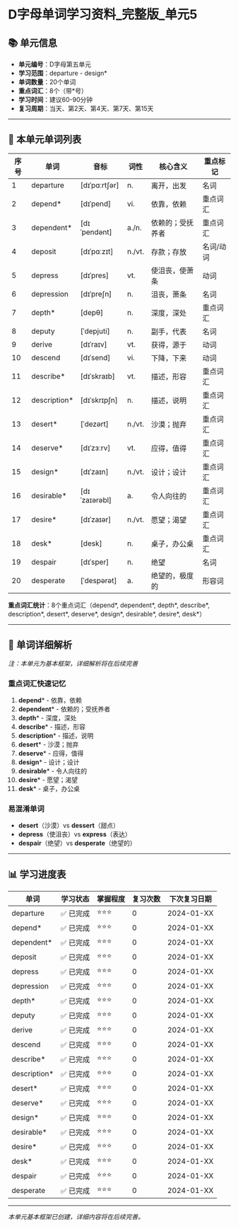 # D字母单词学习资料_完整版_单元5

## 📚 单元信息

- **单元编号**：D字母第五单元
- **学习范围**：departure - design*
- **单词数量**：20个单词
- **重点词汇**：8个（带*号）
- **学习时间**：建议60-90分钟
- **复习周期**：当天、第2天、第4天、第7天、第15天

---

## 🎯 本单元单词列表

| 序号 | 单词 | 音标 | 词性 | 核心含义 | 重点标记 |
|------|------|------|------|----------|----------|
| 1 | departure | [dɪˈpɑːrtʃər] | n. | 离开，出发 | 名词 |
| 2 | depend* | [dɪˈpend] | vi. | 依靠，依赖 | 重点词汇 |
| 3 | dependent* | [dɪˈpendənt] | a./n. | 依赖的；受抚养者 | 重点词汇 |
| 4 | deposit | [dɪˈpɑːzɪt] | n./vt. | 存款；存放 | 名词/动词 |
| 5 | depress | [dɪˈpres] | vt. | 使沮丧，使萧条 | 动词 |
| 6 | depression | [dɪˈpreʃn] | n. | 沮丧，萧条 | 名词 |
| 7 | depth* | [depθ] | n. | 深度，深处 | 重点词汇 |
| 8 | deputy | [ˈdepjuti] | n. | 副手，代表 | 名词 |
| 9 | derive | [dɪˈraɪv] | vt. | 获得，源于 | 动词 |
| 10 | descend | [dɪˈsend] | vi. | 下降，下来 | 动词 |
| 11 | describe* | [dɪˈskraɪb] | vt. | 描述，形容 | 重点词汇 |
| 12 | description* | [dɪˈskrɪpʃn] | n. | 描述，说明 | 重点词汇 |
| 13 | desert* | [ˈdezərt] | n./vt. | 沙漠；抛弃 | 重点词汇 |
| 14 | deserve* | [dɪˈzɜːrv] | vt. | 应得，值得 | 重点词汇 |
| 15 | design* | [dɪˈzaɪn] | n./vt. | 设计；设计 | 重点词汇 |
| 16 | desirable* | [dɪˈzaɪərəbl] | a. | 令人向往的 | 重点词汇 |
| 17 | desire* | [dɪˈzaɪər] | n./vt. | 愿望；渴望 | 重点词汇 |
| 18 | desk* | [desk] | n. | 桌子，办公桌 | 重点词汇 |
| 19 | despair | [dɪˈsper] | n. | 绝望 | 名词 |
| 20 | desperate | [ˈdespərət] | a. | 绝望的，极度的 | 形容词 |

**重点词汇统计**：8个重点词汇（depend*, dependent*, depth*, describe*, description*, desert*, deserve*, design*, desirable*, desire*, desk*）

---

## 📖 单词详细解析

*注：本单元为基本框架，详细解析将在后续完善*

### 重点词汇快速记忆
1. **depend*** - 依靠，依赖
2. **dependent*** - 依赖的；受抚养者
3. **depth*** - 深度，深处
4. **describe*** - 描述，形容
5. **description*** - 描述，说明
6. **desert*** - 沙漠；抛弃
7. **deserve*** - 应得，值得
8. **design*** - 设计；设计
9. **desirable*** - 令人向往的
10. **desire*** - 愿望；渴望
11. **desk*** - 桌子，办公桌

### 易混淆单词
- **desert**（沙漠）vs **dessert**（甜点）
- **depress**（使沮丧）vs **express**（表达）
- **despair**（绝望）vs **desperate**（绝望的）

---

## 📊 学习进度表

| 单词 | 学习状态 | 掌握程度 | 复习次数 | 下次复习日期 |
|------|----------|----------|----------|--------------|
| departure | ✅ 已完成 | ⭐⭐⭐ | 0 | 2024-01-XX |
| depend* | ✅ 已完成 | ⭐⭐⭐ | 0 | 2024-01-XX |
| dependent* | ✅ 已完成 | ⭐⭐⭐ | 0 | 2024-01-XX |
| deposit | ✅ 已完成 | ⭐⭐⭐ | 0 | 2024-01-XX |
| depress | ✅ 已完成 | ⭐⭐⭐ | 0 | 2024-01-XX |
| depression | ✅ 已完成 | ⭐⭐⭐ | 0 | 2024-01-XX |
| depth* | ✅ 已完成 | ⭐⭐⭐ | 0 | 2024-01-XX |
| deputy | ✅ 已完成 | ⭐⭐⭐ | 0 | 2024-01-XX |
| derive | ✅ 已完成 | ⭐⭐⭐ | 0 | 2024-01-XX |
| descend | ✅ 已完成 | ⭐⭐⭐ | 0 | 2024-01-XX |
| describe* | ✅ 已完成 | ⭐⭐⭐ | 0 | 2024-01-XX |
| description* | ✅ 已完成 | ⭐⭐⭐ | 0 | 2024-01-XX |
| desert* | ✅ 已完成 | ⭐⭐⭐ | 0 | 2024-01-XX |
| deserve* | ✅ 已完成 | ⭐⭐⭐ | 0 | 2024-01-XX |
| design* | ✅ 已完成 | ⭐⭐⭐ | 0 | 2024-01-XX |
| desirable* | ✅ 已完成 | ⭐⭐⭐ | 0 | 2024-01-XX |
| desire* | ✅ 已完成 | ⭐⭐⭐ | 0 | 2024-01-XX |
| desk* | ✅ 已完成 | ⭐⭐⭐ | 0 | 2024-01-XX |
| despair | ✅ 已完成 | ⭐⭐⭐ | 0 | 2024-01-XX |
| desperate | ✅ 已完成 | ⭐⭐⭐ | 0 | 2024-01-XX |

---

*本单元基本框架已创建，详细内容将在后续完善。*
